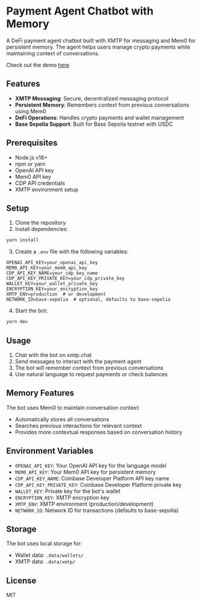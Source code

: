 # Payment Agent Chatbot with Memory

A DeFi payment agent chatbot built with XMTP for messaging and Mem0 for persistent memory. The agent helps users manage crypto payments while maintaining context of conversations.

Check out the demo [here](https://www.loom.com/share/fa927432f04b40ffba8754bc4f03d90b?sid=2b672665-706a-4bda-9ac0-40b8e72d2152)


## Features

- **XMTP Messaging**: Secure, decentralized messaging protocol
- **Persistent Memory**: Remembers context from previous conversations using Mem0
- **DeFi Operations**: Handles crypto payments and wallet management
- **Base Sepolia Support**: Built for Base Sepolia testnet with USDC

## Prerequisites

- Node.js v18+
- npm or yarn
- OpenAI API key
- Mem0 API key
- CDP API credentials
- XMTP environment setup

## Setup

1. Clone the repository
2. Install dependencies:
```bash
yarn install
```

3. Create a `.env` file with the following variables:
```env
OPENAI_API_KEY=your_openai_api_key
MEM0_API_KEY=your_mem0_api_key
CDP_API_KEY_NAME=your_cdp_key_name
CDP_API_KEY_PRIVATE_KEY=your_cdp_private_key
WALLET_KEY=your_wallet_private_key
ENCRYPTION_KEY=your_encryption_key
XMTP_ENV=production  # or development
NETWORK_ID=base-sepolia  # optional, defaults to base-sepolia
```

4. Start the bot:
```bash
yarn dev
```

## Usage

1. Chat with the bot on xmtp.chat
2. Send messages to interact with the payment agent
3. The bot will remember context from previous conversations
4. Use natural language to request payments or check balances

## Memory Features

The bot uses Mem0 to maintain conversation context:
- Automatically stores all conversations
- Searches previous interactions for relevant context
- Provides more contextual responses based on conversation history

## Environment Variables

- `OPENAI_API_KEY`: Your OpenAI API key for the language model
- `MEM0_API_KEY`: Your Mem0 API key for persistent memory
- `CDP_API_KEY_NAME`: Coinbase Developer Platform API key name
- `CDP_API_KEY_PRIVATE_KEY`: Coinbase Developer Platform private key
- `WALLET_KEY`: Private key for the bot's wallet
- `ENCRYPTION_KEY`: XMTP encryption key
- `XMTP_ENV`: XMTP environment (production/development)
- `NETWORK_ID`: Network ID for transactions (defaults to base-sepolia)

## Storage

The bot uses local storage for:
- Wallet data: `.data/wallets/`
- XMTP data: `.data/xmtp/`

## License

MIT 